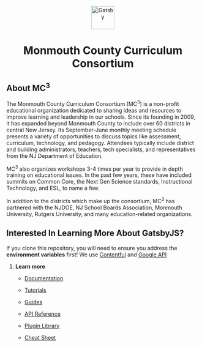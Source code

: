 <p align="center">
  <a href="https://gomc3.org">
    <img alt="Gatsby" src="https://mc3.gatsbyjs.io/static/04582a6fad9fa9129381b7c295299221/d689f/favicon-icon.webp" width="60" />
  </a>
</p>
<h1 align="center">
  Monmouth County Curriculum Consortium
</h1>

## About MC<sup>3</sup>

The Monmouth County Curriculum Consortium (MC<sup>3</sup>) is a non-profit educational organization dedicated to sharing ideas and resources to improve learning and leadership in our schools. Since its founding in 2009, it has expanded beyond Monmouth County to include over 60 districts in central New Jersey. Its September-June monthly meeting schedule presents a variety of opportunities to discuss topics like assessment, curriculum, technology, and pedagogy. Attendees typically include district and building administrators, teachers, tech specialists, and representatives from the NJ Department of Education.

MC<sup>3</sup> also organizes workshops 3-4 times per year to provide in depth training on educational issues. In the past few years, these have included summits on Common Core, the Next Gen Science standards, Instructional Technology, and ESL, to name a few.

In addition to the districts which make up the consortium, MC<sup>3</sup> has partnered with the NJDOE, NJ School Boards Association, Monmouth University, Rutgers University, and many education-related organizations.

## Interested In Learning More About GatsbyJS?

If you clone this repository, you will need to ensure you address the **environment variables** first!
We use [Contentful](https://www.contentful.com) and [Google API](https://developers.google.com)

1.  **Learn more**

    - [Documentation](https://www.gatsbyjs.com/docs/?utm_source=starter&utm_medium=readme&utm_campaign=minimal-starter)

    - [Tutorials](https://www.gatsbyjs.com/tutorial/?utm_source=starter&utm_medium=readme&utm_campaign=minimal-starter)

    - [Guides](https://www.gatsbyjs.com/tutorial/?utm_source=starter&utm_medium=readme&utm_campaign=minimal-starter)

    - [API Reference](https://www.gatsbyjs.com/docs/api-reference/?utm_source=starter&utm_medium=readme&utm_campaign=minimal-starter)

    - [Plugin Library](https://www.gatsbyjs.com/plugins?utm_source=starter&utm_medium=readme&utm_campaign=minimal-starter)

    - [Cheat Sheet](https://www.gatsbyjs.com/docs/cheat-sheet/?utm_source=starter&utm_medium=readme&utm_campaign=minimal-starter)

